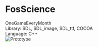 FosScience
==========

OneGameEveryMonth  
Library: SDL, SDL_image, SDL_ttf, COCOA  
Language: C++  
![Prototype](https://raw.github.com/yugiohatemu/ForScience/level1.png)



